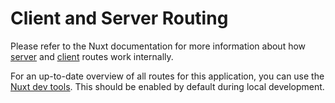 # Client and Server Routing

Please refer to the Nuxt documentation for more information about how [server](https://nuxt.com/docs/guide/directory-structure/server) and [client](https://nuxt.com/docs/guide/directory-structure/pages) routes work internally.

For an up-to-date overview of all routes for this application, you can use the [Nuxt dev tools](https://devtools.nuxt.com/). This should be enabled by default during local development.

